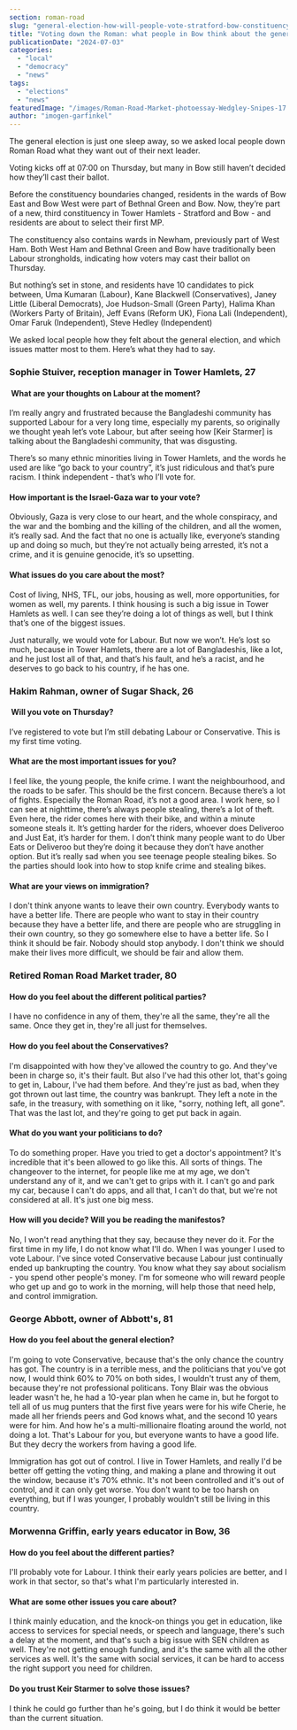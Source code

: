 ```yaml
---
section: roman-road
slug: "general-election-how-will-people-vote-stratford-bow-constituency"
title: "Voting down the Roman: what people in Bow think about the general election"
publicationDate: "2024-07-03"
categories: 
  - "local"
  - "democracy"
  - "news"
tags: 
  - "elections"
  - "news"
featuredImage: "/images/Roman-Road-Market-photoessay-Wedgley-Snipes-17.jpg"
author: "imogen-garfinkel"
---
```


The general election is just one sleep away, so we asked local people down Roman Road what they want out of their next leader.

Voting kicks off at 07:00 on Thursday, but many in Bow still haven’t decided how they’ll cast their ballot. 

Before the constituency boundaries changed, residents in the wards of Bow East and Bow West were part of Bethnal Green and Bow. Now, they’re part of a new, third constituency in Tower Hamlets - Stratford and Bow - and residents are about to select their first MP.

The constituency also contains wards in Newham, previously part of West Ham. Both West Ham and Bethnal Green and Bow have traditionally been Labour strongholds, indicating how voters may cast their ballot on Thursday.

But nothing’s set in stone, and residents have 10 candidates to pick between, Uma Kumaran (Labour), Kane Blackwell (Conservatives), Janey Little (Liberal Democrats), Joe Hudson-Small (Green Party), Halima Khan (Workers Party of Britain), Jeff Evans (Reform UK), Fiona Lali (Independent), Omar Faruk (Independent), Steve Hedley (Independent)

We asked local people how they felt about the general election, and which issues matter most to them. Here’s what they had to say.

### Sophie Stuiver, reception manager in Tower Hamlets, 27

####  What are your thoughts on Labour at the moment?

I’m really angry and frustrated because the Bangladeshi community has supported Labour for a very long time, especially my parents, so originally we thought yeah let’s vote Labour, but after seeing how \[Keir Starmer\] is talking about the Bangladeshi community, that was disgusting.

There’s so many ethnic minorities living in Tower Hamlets, and the words he used are like “go back to your country”, it’s just ridiculous and that’s pure racism. I think independent - that’s who I’ll vote for. 

#### How important is the Israel-Gaza war to your vote?

Obviously, Gaza is very close to our heart, and the whole conspiracy, and the war and the bombing and the killing of the children, and all the women, it’s really sad. And the fact that no one is actually like, everyone’s standing up and doing so much, but they’re not actually being arrested, it’s not a crime, and it is genuine genocide, it’s so upsetting.

#### What issues do you care about the most?

Cost of living, NHS, TFL, our jobs, housing as well, more opportunities, for women as well, my parents. I think housing is such a big issue in Tower Hamlets as well. I can see they’re doing a lot of things as well, but I think that’s one of the biggest issues. 

Just naturally, we would vote for Labour. But now we won’t. He’s lost so much, because in Tower Hamlets, there are a lot of Bangladeshis, like a lot, and he just lost all of that, and that’s his fault, and he’s a racist, and he deserves to go back to his country, if he has one.

### Hakim Rahman, owner of Sugar Shack, 26

####  Will you vote on Thursday?

I’ve registered to vote but I’m still debating Labour or Conservative. This is my first time voting.

#### What are the most important issues for you?

I feel like, the young people, the knife crime. I want the neighbourhood, and the roads to be safer. This should be the first concern. Because there’s a lot of fights. Especially the Roman Road, it’s not a good area. I work here, so I can see at nighttime, there’s always people stealing, there’s a lot of theft. Even here, the rider comes here with their bike, and within a minute someone steals it. It’s getting harder for the riders, whoever does Deliveroo and Just Eat, it’s harder for them. I don’t think many people want to do Uber Eats or Deliveroo but they’re doing it because they don’t have another option. But it’s really sad when you see teenage people stealing bikes. So the parties should look into how to stop knife crime and stealing bikes.

#### What are your views on immigration?

I don't think anyone wants to leave their own country. Everybody wants to have a better life. There are people who want to stay in their country because they have a better life, and there are people who are struggling in their own country, so they go somewhere else to have a better life. So I think it should be fair. Nobody should stop anybody. I don't think we should make their lives more difficult, we should be fair and allow them.

### Retired Roman Road Market trader, 80

#### How do you feel about the different political parties?

I have no confidence in any of them, they're all the same, they're all the same. Once they get in, they're all just for themselves.

#### How do you feel about the Conservatives?

I'm disappointed with how they've allowed the country to go. And they've been in charge so, it's their fault. But also I've had this other lot, that's going to get in, Labour, I've had them before. And they're just as bad, when they got thrown out last time, the country was bankrupt. They left a note in the safe, in the treasury, with something on it like, "sorry, nothing left, all gone". That was the last lot, and they're going to get put back in again.

#### What do you want your politicians to do?

To do something proper. Have you tried to get a doctor's appointment? It's incredible that it's been allowed to go like this. All sorts of things. The changeover to the internet, for people like me at my age, we don't understand any of it, and we can't get to grips with it. I can't go and park my car, because I can't do apps, and all that, I can't do that, but we're not considered at all. It's just one big mess.

#### How will you decide? Will you be reading the manifestos?

No, I won't read anything that they say, because they never do it. For the first time in my life, I do not know what I'll do. When I was younger I used to vote Labour. I've since voted Conservative because Labour just continually ended up bankrupting the country. You know what they say about socialism - you spend other people's money. I'm for someone who will reward people who get up and go to work in the morning, will help those that need help, and control immigration.

### George Abbott, owner of Abbott's, 81

#### How do you feel about the general election?

I'm going to vote Conservative, because that's the only chance the country has got. The country is in a terrible mess, and the politicians that you've got now, I would think 60% to 70% on both sides, I wouldn't trust any of them, because they're not professional politicans. Tony Blair was the obvious leader wasn't he, he had a 10-year plan when he came in, but he forgot to tell all of us mug punters that the first five years were for his wife Cherie, he made all her friends peers and God knows what, and the second 10 years were for him. And how he's a multi-millionaire floating around the world, not doing a lot. That's Labour for you, but everyone wants to have a good life. But they decry the workers from having a good life.

Immigration has got out of control. I live in Tower Hamlets, and really I'd be better off getting the voting thing, and making a plane and throwing it out the window, because it's 70% ethnic. It's not been controlled and it's out of control, and it can only get worse. You don't want to be too harsh on everything, but if I was younger, I probably wouldn't still be living in this country.

### Morwenna Griffin, early years educator in Bow, 36

#### How do you feel about the different parties?

I'll probably vote for Labour. I think their early years policies are better, and I work in that sector, so that's what I'm particularly interested in.

#### What are some other issues you care about?

I think mainly education, and the knock-on things you get in education, like access to services for special needs, or speech and language, there's such a delay at the moment, and that's such a big issue with SEN children as well. They're not getting enough funding, and it's the same with all the other services as well. It's the same with social services, it can be hard to access the right support you need for children.

#### Do you trust Keir Starmer to solve those issues?

I think he could go further than he's going, but I do think it would be better than the current situation.
